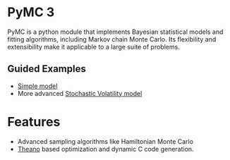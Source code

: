 # PyMC 3

PyMC is a python module that implements Bayesian statistical models and fitting algorithms, including Markov chain Monte Carlo. Its flexibility and extensibility make it applicable to a large suite of problems.

## Guided Examples
 * [Simple model](http://nbviewer.ipython.org/urls/raw.github.com/pymc-devs/pymc/pymc3/examples/tutorial.ipynb)
 * More advanced [Stochastic Volatility model](http://nbviewer.ipython.org/urls/raw.github.com/pymc-devs/pymc/pymc3/examples/stochastic_volatility.ipynb)

# Features 
 * Advanced sampling algorithms like Hamiltonian Monte Carlo
 * [Theano](http://deeplearning.net/software/theano/) based optimization and dynamic C code generation.

